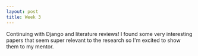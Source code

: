 ```yaml
---
layout: post
title: Week 3
---
```

Continuing with Django and literature reviews! I found some very interesting papers that seem super relevant to the research so I'm excited to show them to my mentor. 

